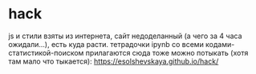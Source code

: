 # hack
js и стили взяты из интернета, сайт недоделанный (а чего за 4 часа ожидали...), есть куда расти.
тетрадочки ipynb со всеми кодами-статистикой-поиском прилагаются сюда тоже
можно потыкать (хотя там мало что тыкается): https://esolshevskaya.github.io/hack/
